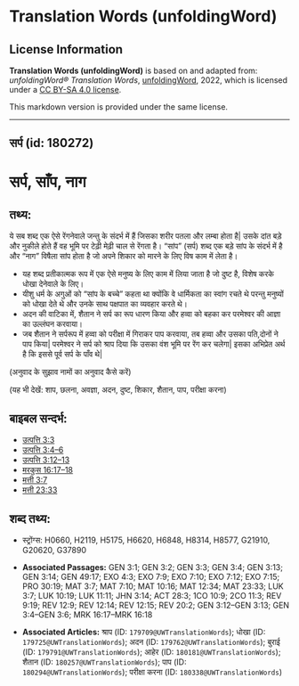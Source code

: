 # Translation Words (unfoldingWord)

## License Information

**Translation Words (unfoldingWord)** is based on and adapted from: _unfoldingWord® Translation Words_, [unfoldingWord](https://unfoldingword.org/utw), 2022, which is licensed under a [CC BY-SA 4.0 license](https://creativecommons.org/licenses/by-sa/4.0/legalcode.en).

This markdown version is provided under the same license.



--------------------------------

## सर्प (id: 180272)

सर्प, साँप, नाग
===============

तथ्य:
-----

ये सब शब्द एक ऐसे रेंगनेवाले जन्तु के संदर्भ में हैं जिसका शरीर पतला और लम्बा होता है\| उसके दांत बड़े और नुकीले होते हैं वह भूमि पर टेढ़ी मेढ़ी चाल से रेंगता है। “सांप” (सर्प) शब्द एक बड़े सांप के संदर्भ में है और “नाग” विषैला सांप होता है जो अपने शिकार को मारने के लिए विष काम में लेता है।

* यह शब्द प्रतीकात्मक रूप में एक ऐसे मनुष्य के लिए काम में लिया जाता है जो दुष्ट है, विशेष करके धोखा देनेवाले के लिए।
* यीशु धर्म के अगुओं को “सांप के बच्चे” कहता था क्योंकि वे धार्मिकता का स्वांग रचते थे परन्तु मनुष्यों को धोखा देते थे और उनके साथ पक्षपात का व्यवहार करते थे।
* अदन की वाटिका में, शैतान ने सर्प का रूप धारण किया और हव्वा को बहका कर परमेश्वर की आज्ञा का उल्लंघन करवाया।
* जब शैतान ने सर्परूप में हव्वा को परीक्षा में गिराकर पाप करवाया, तब हव्वा और उसका पति,दोनों ने पाप किया\| परमेश्वर ने सर्प को श्राप दिया कि उसका वंश भूमि पर रेंग कर चलेगा\| इसका अभिप्रेत अर्थ है कि इससे पूर्व सर्प के पाँव थे\|

(अनुवाद के सुझाव नामों का अनुवाद कैसे करें)

(यह भी देखें: शाप, छलना, अवज्ञा, अदन, दुष्ट, शिकार, शैतान, पाप, परीक्षा करना)

बाइबल सन्दर्भ:
--------------

* [उत्पत्ति 3:3](https://ref.ly/Gen3:3)
* [उत्पत्ति 3:4–6](https://ref.ly/Gen3:4-Gen3:6)
* [उत्पत्ति 3:12–13](https://ref.ly/Gen3:12-Gen3:13)
* [मरकुस 16:17–18](https://ref.ly/Mark16:17-Mark16:18)
* [मत्ती 3:7](https://ref.ly/Matt3:7)
* [मत्ती 23:33](https://ref.ly/Matt23:33)

शब्द तथ्य:
----------

* स्ट्रोंग्स: H0660, H2119, H5175, H6620, H6848, H8314, H8577, G21910, G20620, G37890

* **Associated Passages:** GEN 3:1; GEN 3:2; GEN 3:3; GEN 3:4; GEN 3:13; GEN 3:14; GEN 49:17; EXO 4:3; EXO 7:9; EXO 7:10; EXO 7:12; EXO 7:15; PRO 30:19; MAT 3:7; MAT 7:10; MAT 10:16; MAT 12:34; MAT 23:33; LUK 3:7; LUK 10:19; LUK 11:11; JHN 3:14; ACT 28:3; 1CO 10:9; 2CO 11:3; REV 9:19; REV 12:9; REV 12:14; REV 12:15; REV 20:2; GEN 3:12–GEN 3:13; GEN 3:4–GEN 3:6; MRK 16:17–MRK 16:18
* **Associated Articles:** श्राप (ID: `179709@UWTranslationWords`); धोखा (ID: `179725@UWTranslationWords`); अदन (ID: `179762@UWTranslationWords`); बुराई (ID: `179791@UWTranslationWords`); आहेर (ID: `180181@UWTranslationWords`); शैतान (ID: `180257@UWTranslationWords`); पाप (ID: `180294@UWTranslationWords`); परीक्षा करना (ID: `180338@UWTranslationWords`)

